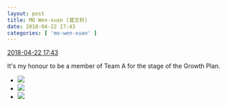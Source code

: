 ```yaml
---
layout: post
title: MO Wen-xuan (莫文轩)
date: 2018-04-22 17:43
categories: [ 'mo-wen-xuan' ]
---
```


<div class="weibo-info">
  <a href="https://weibo.com/6505418468/GdhEYcv0G">2018-04-22 17:43</a>
</div>

It's my honour to be a member of Team A for the stage of the Growth Plan.

<!-- more -->

<ul class="weibo-pic-list-1">
  <li class="weibo-pic">
    <a href="https://wx1.sinaimg.cn/mw690/0076g4wkgy1fqlkq1ed05j30v90ngq65.jpg"><img src="https://wx1.sinaimg.cn/thumb150/0076g4wkgy1fqlkq1ed05j30v90ngq65.jpg"/></a>
  </li>
  <li class="weibo-pic">
    <a href="https://wx4.sinaimg.cn/mw690/0076g4wkgy1fqlkq2i8w8j30vp0nsq6d.jpg"><img src="https://wx4.sinaimg.cn/thumb150/0076g4wkgy1fqlkq2i8w8j30vp0nsq6d.jpg"/></a>
  </li>
  <li class="weibo-pic">
    <a href="https://wx4.sinaimg.cn/mw690/0076g4wkgy1fqlkq0n39bj30w50o3whz.jpg"><img src="https://wx4.sinaimg.cn/thumb150/0076g4wkgy1fqlkq0n39bj30w50o3whz.jpg"/></a>
  </li>
</ul>
